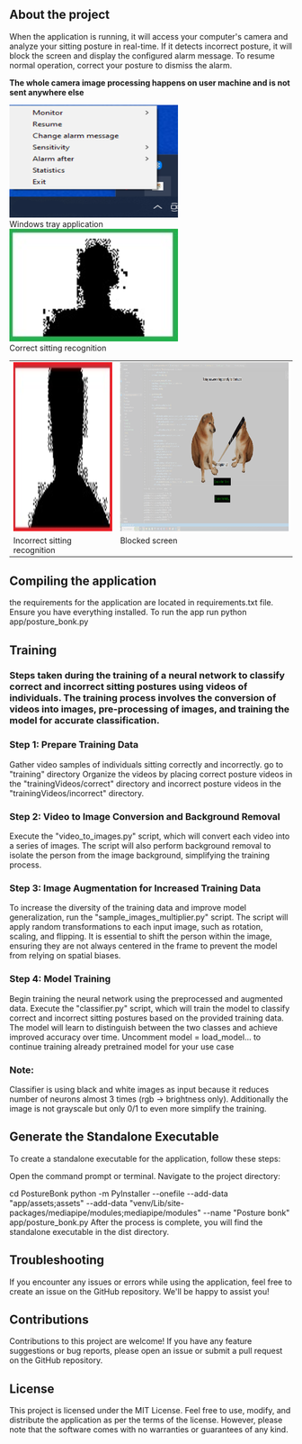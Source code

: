 ## About the project
When the application is running, it will access your computer's camera and analyze your sitting posture in real-time. If it detects incorrect posture, it will block the screen and display the configured alarm message. To resume normal operation, correct your posture to dismiss the alarm.

**The whole camera image processing happens on user machine and is not sent anywhere else**
<div>
  <img src="https://github.com/wmatecki97/PostureBonk/blob/main/examples/tray_application.png?raw=true" alt="Tray application" width="300" height="200">
  <div> Windows tray application </div>
</div>


<div>
  <img src="https://github.com/wmatecki97/PostureBonk/blob/main/examples/correct.jpg?raw=true" alt=" Correct sitting recognition" width="300" height="200">
  <div> Correct sitting recognition </div>
</div>

<table>
  <tr>
    <td valign="top"><img src="https://github.com/wmatecki97/PostureBonk/blob/main/examples/invalid.jpg?raw=true" alt="Incorrect sitting recognition" width="300" height="300"></td>
    <td valign="top"><img src="https://github.com/wmatecki97/PostureBonk/blob/main/examples/blocked_screen.png?raw=true" alt="Blocked screen" width="600" height="300"></td>
  </tr>
    <tr>
    <td valign="top"> Incorrect sitting recognition</td>
    <td valign="top">Blocked screen </td>
  </tr>
</table>


## Compiling the application
the requirements for the application are located in requirements.txt file. Ensure you have everything installed.
To run the app run python app/posture_bonk.py

## Training
### Steps taken during the training of a neural network to classify correct and incorrect sitting postures using videos of individuals. The training process involves the conversion of videos into images, pre-processing of images, and training the model for accurate classification.

### Step 1: Prepare Training Data

Gather video samples of individuals sitting correctly and incorrectly.
go to "training" directory
Organize the videos by placing correct posture videos in the "trainingVideos/correct" directory and incorrect posture videos in the "trainingVideos/incorrect" directory.
### Step 2: Video to Image Conversion and Background Removal

Execute the "video_to_images.py" script, which will convert each video into a series of images.
The script will also perform background removal to isolate the person from the image background, simplifying the training process.
### Step 3: Image Augmentation for Increased Training Data

To increase the diversity of the training data and improve model generalization, run the "sample_images_multiplier.py" script.
The script will apply random transformations to each input image, such as rotation, scaling, and flipping.
It is essential to shift the person within the image, ensuring they are not always centered in the frame to prevent the model from relying on spatial biases.

### Step 4: Model Training

Begin training the neural network using the preprocessed and augmented data.
Execute the "classifier.py" script, which will train the model to classify correct and incorrect sitting postures based on the provided training data.
The model will learn to distinguish between the two classes and achieve improved accuracy over time.
Uncomment model = load_model... to continue training already pretrained model for your use case

### Note:
Classifier is using black and white images as input because it reduces number of neurons almost 3 times (rgb -> brightness only). 
Additionally the image is not grayscale but only 0/1 to even more simplify the training.


## Generate the Standalone Executable
To create a standalone executable for the application, follow these steps:

Open the command prompt or terminal.
Navigate to the project directory:

cd PostureBonk
python -m PyInstaller --onefile --add-data "app/assets;assets" --add-data "venv/Lib/site-packages/mediapipe/modules;mediapipe/modules" --name "Posture bonk" app/posture_bonk.py
After the process is complete, you will find the standalone executable in the dist directory.

## Troubleshooting
If you encounter any issues or errors while using the application, feel free to create an issue on the GitHub repository. We'll be happy to assist you!

## Contributions
Contributions to this project are welcome! If you have any feature suggestions or bug reports, please open an issue or submit a pull request on the GitHub repository.

## License
This project is licensed under the MIT License. Feel free to use, modify, and distribute the application as per the terms of the license. However, please note that the software comes with no warranties or guarantees of any kind.
